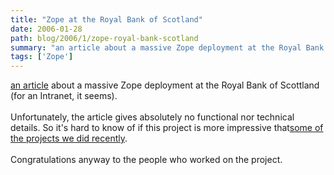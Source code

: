 ```yaml
---
title: "Zope at the Royal Bank of Scotland"
date: 2006-01-28
path: blog/2006/1/zope-royal-bank-scotland
summary: "an article about a massive Zope deployment at the Royal Bank of Scottland (for an Intranet, it seems)."
tags: ['Zope']
---
```


<a href="http://news.zdnet.co.uk/software/applications/0,39020384,39248923,00.htm">
  an article</a> about a massive Zope deployment at the Royal Bank of
  Scottland (for an Intranet, it seems).<br><br>
  Unfortunately, the article gives absolutely no functional nor technical
  details. So it's hard to know of if this project is more impressive that<a href="http://www.nuxeo.com/clients/">some of the projects we did
  recently</a>.<br><br>
  Congratulations anyway to the people who worked on the project.<br><br><br>

